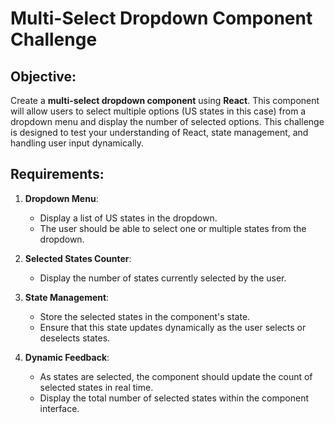 # Multi-Select Dropdown Component Challenge

## Objective:

Create a **multi-select dropdown component** using **React**. This component will allow users to select multiple options (US states in this case) from a dropdown menu and display the number of selected options. This challenge is designed to test your understanding of React, state management, and handling user input dynamically.

## Requirements:

1. **Dropdown Menu**:

   - Display a list of US states in the dropdown.
   - The user should be able to select one or multiple states from the dropdown.

2. **Selected States Counter**:
   - Display the number of states currently selected by the user.
3. **State Management**:
   - Store the selected states in the component's state.
   - Ensure that this state updates dynamically as the user selects or deselects states.
4. **Dynamic Feedback**:
   - As states are selected, the component should update the count of selected states in real time.
   - Display the total number of selected states within the component interface.
